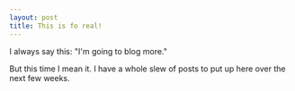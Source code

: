 ```yaml
---
layout: post
title: This is fo real!
---
```


I always say this: "I'm going to blog more."

But this time I mean it. I have a whole slew of posts to put up here over the next few weeks.